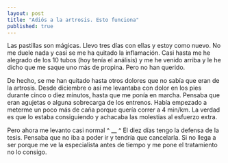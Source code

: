 ```yaml
---
layout: post
title: "Adiós a la artrosis. Esto funciona"
published: true
---
```


Las pastillas son mágicas. Llevo tres días con ellas y estoy como nuevo. No me duele nada y casi se me ha quitado la inflamación. Casi hasta me he alegrado de los 10 tubos (hoy tenía el análisis) y me he venido arriba y le he dicho que me saque uno más de propina. Pero no han querido.

De hecho, se me han quitado hasta otros dolores que no sabía que eran de la artrosis. Desde diciembre o así me levantaba con dolor en los pies durante cinco o diez minutos, hasta que me ponía en marcha. Pensaba que eran agujetas o alguna sobrecarga de los entrenos. Había empezado a meterme un poco más de caña porque quería correr a 4 min/km. La verdad es que lo estaba consiguiendo y achacaba las molestias al esfuerzo extra.

Pero ahora me levanto casi normal ^ __ ^ El diez días tengo la defensa de la tesis. Pensaba que no iba a poder ir y tendría que cancelarla. Si no llega a ser porque me ve la especialista antes de tiempo y me pone el tratamiento no lo consigo.
